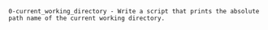 	0-current_working_directory - Write a script that prints the absolute path name of the current working directory.
